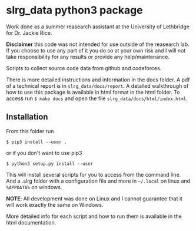 slrg_data python3 package
=========================

Work done as a summer reasearch assistant at the University of Lethbridge for Dr. Jackie Rice.

**Disclaimer** this code was not intended for use outside of the reasearch lab. If you choose to use any part of it you do so at your own risk and I will not take responsibility for any results or provide any help/maintenance.

Scripts to collect source code data from github and codeforces.

There is more detailed instructions and information in the docs folder. A pdf of a technical report is in `slrg_data/docs/report`. A detailed walkthrough of how to use this package is available in html format in the html folder. To access run `$ make docs` and open the file `slrg_data/docs/html/index.html`.

Installation
------------

From this folder run

```
$ pip3 install --user .
```

or if you don't want to use pip3

```
$ python3 setup.py install --user
```

This will install several scripts for you to access from the command line. And a .slrg folder with a configuration file and more in `~/.local` on linux and `%APPDATA%` on windows.

**NOTE**: All development was done on Linux and I cannot guarantee that it will work exactly the same on Windows.

More detailed info for each script and how to run them is available in the html documentation.

